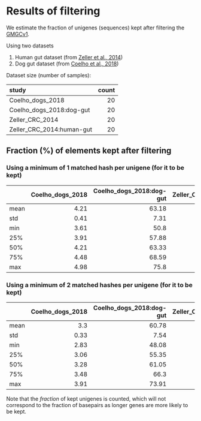 
# Results of filtering

We estimate the fraction of unigenes (sequences) kept after filtering the
[GMGCv1](https://gmgc.embl.de).

Using two datasets

1. Human gut dataset (from [Zeller et al., 2014](https://doi.org/10.15252/msb.20145645))
1. Dog gut dataset (from [Coelho et al., 2018](https://microbiomejournal.biomedcentral.com/articles/10.1186/s40168-018-0450-3))

Dataset size (number of samples):

| study                     |   count |
|:--------------------------|--------:|
| Coelho_dogs_2018          |      20 |
| Coelho_dogs_2018:dog-gut  |      20 |
| Zeller_CRC_2014           |      20 |
| Zeller_CRC_2014:human-gut |      20 |

## Fraction (%) of elements kept after filtering

### Using a minimum of 1 matched hash per unigene (for it to be kept)
|      |   Coelho_dogs_2018 |   Coelho_dogs_2018:dog-gut |   Zeller_CRC_2014 |   Zeller_CRC_2014:human-gut |
|:-----|-------------------:|---------------------------:|------------------:|----------------------------:|
| mean |               4.21 |                      63.18 |              5.83 |                       28.04 |
| std  |               0.41 |                       7.31 |              1.03 |                        4.78 |
| min  |               3.61 |                      50.8  |              2.69 |                       12.97 |
| 25%  |               3.91 |                      57.88 |              5.3  |                       25.86 |
| 50%  |               4.21 |                      63.33 |              5.94 |                       28.73 |
| 75%  |               4.48 |                      68.59 |              6.51 |                       30.72 |
| max  |               4.98 |                      75.8  |              7.13 |                       34.06 |

### Using a minimum of 2 matched hashes per unigene (for it to be kept)
|      |   Coelho_dogs_2018 |   Coelho_dogs_2018:dog-gut |   Zeller_CRC_2014 |   Zeller_CRC_2014:human-gut |
|:-----|-------------------:|---------------------------:|------------------:|----------------------------:|
| mean |               3.3  |                      60.78 |              4.97 |                       25.6  |
| std  |               0.33 |                       7.54 |              0.92 |                        4.63 |
| min  |               2.83 |                      48.08 |              2.16 |                       11.12 |
| 25%  |               3.06 |                      55.35 |              4.53 |                       23.49 |
| 50%  |               3.28 |                      61.05 |              5.08 |                       26.28 |
| 75%  |               3.48 |                      66.3  |              5.58 |                       28.26 |
| max  |               3.91 |                      73.91 |              6.15 |                       31.51 |


Note that the _fraction_ of kept unigenes is counted, which will not correspond
to the fraction of basepairs as longer genes are more likely to be kept.

